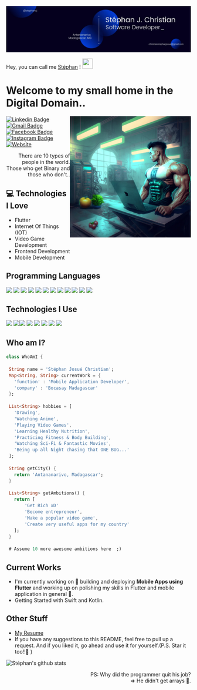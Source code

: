 <img src='https://github.com/stephancj/stephancj/blob/main/images/banner.jpeg'> 

Hey, you can call me [Stéphan](https://www.youtube.com/channel/UCietjxpksncMdOUkycv5nqA) ! <img src="https://media.giphy.com/media/hvRJCLFzcasrR4ia7z/giphy.gif" width="28px" height="28px">

<h1>Welcome to my small home in the Digital Domain..</h1>

<img src = 'https://github.com/stephancj/stephancj/blob/main/images/side_picture.webp'  width="330px" height="330px" alt = 'My hobbies in one picture :)' align='right'/>

[![Linkedin Badge](https://img.shields.io/badge/-stephancj-blue?style=flat-square&logo=Linkedin&logoColor=white&link=https://www.linkedin.com/in/stephancj)](https://www.linkedin.com/in/stephancj) [![Gmail Badge](https://img.shields.io/badge/-christianstephanjosue@gmail.com-c14438?style=flat-square&logo=Gmail&logoColor=white&link=mailto:christianstephanjosue@gmail.com)](mailto:christianstephanjosue@gmail.com) [![Facebook Badge](https://img.shields.io/badge/-Stéphan%20J.%20Christian-1877f2?logo=Facebook&&logoColor=white&link=https://www.facebook.com/StephanChristianJ)](https://www.facebook.com/StephanChristianJ) [![Instagram Badge](https://img.shields.io/badge/-stephan.cj-c13584?logo=Instagram&logoColor=white&link=https://instagram.com/stephan.cj?igshid=YmMyMTA2M2Y=)](https://instagram.com/stephan.cj?igshid=YmMyMTA2M2Y=) [![Website](https://img.shields.io/badge/-stephan.cj-yellow?logo=aboutDotMe&logoColor=white&link=https://stephancj.github.io)](https://stephancj.github.io)

<!-- <p align="left"> <img src="https://komarev.com/ghpvc/?username=stephancj" alt="stephancj" /> </p> -->

<div style="text-align: right">There are 10 types of people in the world. Those who get Binary and those who don't.. </div>

## :computer: Technologies I Love

* Flutter
* Internet Of Things (IOT)
* Video Game Development
* Frontend Development
* Mobile Development

<!-- <img src = "https://github-readme-stats.vercel.app/api/top-langs/?username=stephancj&layout=compact"> -->

## Programming Languages

<img src = 'https://github.com/MarikIshtar007/MarikIshtar007/blob/master/images/c-original  .svg' width='30'/> <img src = 'https://github.com/MarikIshtar007/MarikIshtar007/blob/master/images/cpp.svg' width='30'/> <img src = 'https://github.com/MarikIshtar007/MarikIshtar007/blob/master/images/python2.png' height='30'/>  <img src = 'https://github.com/MarikIshtar007/MarikIshtar007/blob/master/images/html.svg' width='30'/> <img src='https://github.com/MarikIshtar007/MarikIshtar007/blob/master/images/java.svg' width='30'/> <img src = 'https://github.com/MarikIshtar007/MarikIshtar007/blob/master/images/kotlin.svg' width='30'/> <img src = 'https://github.com/MarikIshtar007/MarikIshtar007/blob/master/images/css.svg' width='30'/> <img src = 'https://github.com/MarikIshtar007/MarikIshtar007/blob/master/images/js.svg' width='30'/> <img src = 'https://github.com/MarikIshtar007/MarikIshtar007/blob/master/images/bootstrap.svg' width='33'/> <img src = 'https://github.com/MarikIshtar007/MarikIshtar007/blob/master/images/dart.svg' width='33'/> <img src = 'https://github.com/MarikIshtar007/MarikIshtar007/blob/master/images/php.svg' width='40'/>
 <img src = 'https://github.com/MarikIshtar007/MarikIshtar007/blob/master/images/sql.svg' width='30'/>

## Technologies I Use

 <img src = 'https://github.com/MarikIshtar007/MarikIshtar007/blob/master/images/pycharm.svg' width='30'/>  <img src = 'https://github.com/MarikIshtar007/MarikIshtar007/blob/master/images/android.svg' height='40'/><img src = 'https://github.com/MarikIshtar007/MarikIshtar007/blob/master/images/flutter-logo.svg' width='30'/> <img src = 'https://github.com/MarikIshtar007/MarikIshtar007/blob/master/images/django.svg' height='40'/> <img src = 'https://github.com/MarikIshtar007/MarikIshtar007/blob/master/images/flask.png' width='30'/> <img src = 'https://github.com/MarikIshtar007/MarikIshtar007/blob/master/images/git.svg' width='30'/> <img src = 'https://github.com/MarikIshtar007/MarikIshtar007/blob/master/images/nodejs.svg' width='33'/> <img src = 'https://github.com/MarikIshtar007/MarikIshtar007/blob/master/images/react.svg' width='33'/>

## Who am I?

 ```dart
 class WhoAmI {

  String name = 'Stéphan Josué Christian';
  Map<String, String> currentWork = {
    'function' : 'Mobile Application Developer',
    'company' : 'Bocasay Madagascar'
  };

  List<String> hobbies = [
    'Drawing',
    'Watching Anime',
    'Playing Video Games',
    'Learning Healthy Nutrition',
    'Practicing Fitness & Body Building',
    'Watching Sci-Fi & Fantastic Movies',
    'Being up all Night chasing that ONE BUG...'
  ];

  String getCity() {
    return 'Antananarivo, Madagascar';
  }

  List<String> getAmbitions() {
    return [
        'Get Rich xD'
        'Become entrepreneur',
        'Make a popular video game',
        'Create very useful apps for my country'
    ];
  }

  # Assume 10 more awesome ambitions here  ;)
 
 ```

## Current Works

* I'm currently working on 🔭 building and deploying **Mobile Apps using Flutter** and working up on polishing my skills in Flutter and mobile application in general 🌱.
* Getting Started with Swift and Kotlin.

## Other Stuff

* [My Resume](https://stephancj.github.io/assets/CV_Stephan.pdf)
* If you have any suggestions to this README, feel free to pull up a request. And if you liked it, go ahead and use it for yourself.(P.S. Star it too!!:grimacing: )

![Stéphan's github stats](https://github-readme-stats.vercel.app/api?username=stephancj&show_icons=true&hide=[%22issues%22])

<div style="text-align: right">PS: Why did the programmer quit his job?</div>
<div style="text-align: right">=> He didn't get arrays 😬.</div>

